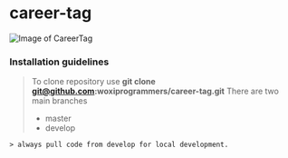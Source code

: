 # career-tag
![Image of CareerTag](public/assets/logos/careerscore_logo_lang.png|width=100px)
### Installation guidelines

> To clone repository use **git clone git@github.com:woxiprogrammers/career-tag.git**
> There are two main branches
> * master
> * develop
```
> always pull code from develop for local development.
